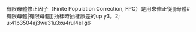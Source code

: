 有限母體修正因子（Finite Population Correction, FPC）是用來修正從[[母體#有限母體|有限母體]]抽樣時抽樣誤差的up y3。2; u;41p3504aj3wu31u3xu4rul4el g6